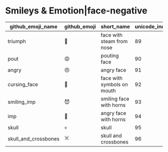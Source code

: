 # Smileys & Emotion|face-negative

|github_emoji_name|github_emoji|short_name|unicode_index|
|---|---|---|---|
|triumph|:triumph:|face with steam from nose|89|
|pout|:pout:|pouting face|90|
|angry|:angry:|angry face|91|
|cursing_face|:cursing_face:|face with symbols on mouth|92|
|smiling_imp|:smiling_imp:|smiling face with horns|93|
|imp|:imp:|angry face with horns|94|
|skull|:skull:|skull|95|
|skull_and_crossbones|:skull_and_crossbones:|skull and crossbones|96|
